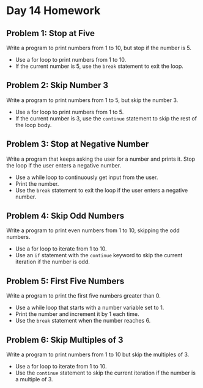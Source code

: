 
# Day 14 Homework

## Problem 1: Stop at Five
Write a program to print numbers from 1 to 10, but stop if the number is 5.

- Use a for loop to print numbers from 1 to 10.
- If the current number is 5, use the `break` statement to exit the loop.

## Problem 2: Skip Number 3
Write a program to print numbers from 1 to 5, but skip the number 3.

- Use a for loop to print numbers from 1 to 5.
- If the current number is 3, use the `continue` statement to skip the rest of the loop body.

## Problem 3: Stop at Negative Number
Write a program that keeps asking the user for a number and prints it. Stop the loop if the user enters a negative number.

- Use a while loop to continuously get input from the user.
- Print the number.
- Use the `break` statement to exit the loop if the user enters a negative number.

## Problem 4: Skip Odd Numbers
Write a program to print even numbers from 1 to 10, skipping the odd numbers.

- Use a for loop to iterate from 1 to 10.
- Use an `if` statement with the `continue` keyword to skip the current iteration if the number is odd.

## Problem 5: First Five Numbers
Write a program to print the first five numbers greater than 0.

- Use a while loop that starts with a number variable set to 1.
- Print the number and increment it by 1 each time.
- Use the `break` statement when the number reaches 6.

## Problem 6: Skip Multiples of 3
Write a program to print numbers from 1 to 10 but skip the multiples of 3.

- Use a for loop to iterate from 1 to 10.
- Use the `continue` statement to skip the current iteration if the number is a multiple of 3.
